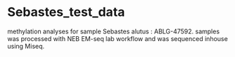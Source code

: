 # Sebastes_test_data
methylation analyses for sample Sebastes alutus : ABLG-47592. samples was processed with NEB EM-seq lab workflow and was sequenced inhouse using Miseq. 
